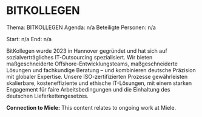 # BITKOLLEGEN
Thema: BITKOLLEGEN
Agenda: n/a
Beteiligte Personen: n/a

Start: n/a
End: n/a

BitKollegen wurde 2023 in Hannover gegründet und hat sich auf sozialverträgliches IT-Outsourcing spezialisiert. Wir bieten maßgeschneiderte Offshore-Entwicklungsteams, maßgeschneiderte Lösungen und fachkundige Beratung – und kombinieren deutsche Präzision mit globaler Expertise. Unsere ISO-zertifizierten Prozesse gewährleisten skalierbare, kosteneffiziente und ethische IT-Lösungen, mit einem starken Engagement für faire Arbeitsbedingungen und die Einhaltung des deutschen Lieferkettengesetzes.

**Connection to Miele:** This content relates to ongoing work at Miele.
